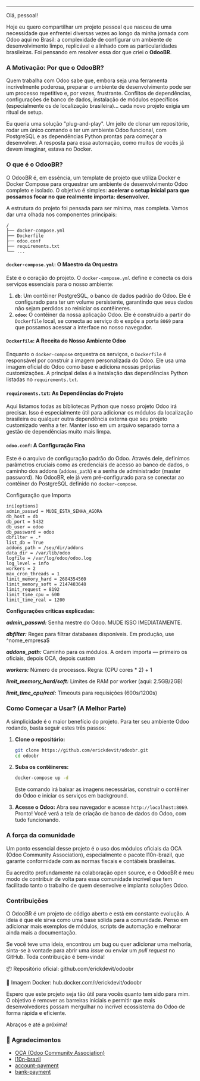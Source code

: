 
---

Olá, pessoal!

Hoje eu quero compartilhar um projeto pessoal que nasceu de uma necessidade que enfrentei diversas vezes ao longo da minha jornada com Odoo aqui no Brasil: a complexidade de configurar um ambiente de desenvolvimento limpo, replicável e alinhado com as particularidades brasileiras. Foi pensando em resolver essa dor que criei o **OdooBR**.

### A Motivação: Por que o OdooBR?

Quem trabalha com Odoo sabe que, embora seja uma ferramenta incrivelmente poderosa, preparar o ambiente de desenvolvimento pode ser um processo repetitivo e, por vezes, frustrante. Conflitos de dependências, configurações de banco de dados, instalação de módulos específicos (especialmente os de localização brasileira)... cada novo projeto exigia um ritual de setup.

Eu queria uma solução "plug-and-play". Um jeito de clonar um repositório, rodar um único comando e ter um ambiente Odoo funcional, com PostgreSQL e as dependências Python prontas para começar a desenvolver. A resposta para essa automação, como muitos de vocês já devem imaginar, estava no Docker.

### O que é o OdooBR?

O OdooBR é, em essência, um template de projeto que utiliza Docker e Docker Compose para orquestrar um ambiente de desenvolvimento Odoo completo e isolado. O objetivo é simples: **acelerar o setup inicial para que possamos focar no que realmente importa: desenvolver.**

A estrutura do projeto foi pensada para ser mínima, mas completa. Vamos dar uma olhada nos componentes principais:

```
/
├── docker-compose.yml
├── Dockerfile
├── odoo.conf
├── requirements.txt
└── ...
```

#### `docker-compose.yml`: O Maestro da Orquestra

Este é o coração do projeto. O `docker-compose.yml` define e conecta os dois serviços essenciais para o nosso ambiente:

1.  **`db`**: Um contêiner PostgreSQL, o banco de dados padrão do Odoo. Ele é configurado para ter um volume persistente, garantindo que seus dados não sejam perdidos ao reiniciar os contêineres.
2.  **`odoo`**: O contêiner da nossa aplicação Odoo. Ele é construído a partir do `Dockerfile` local, se conecta ao serviço `db` e expõe a porta `8069` para que possamos acessar a interface no nosso navegador.

#### `Dockerfile`: A Receita do Nosso Ambiente Odoo

Enquanto o `docker-compose` orquestra os serviços, o `Dockerfile` é responsável por construir a imagem personalizada do Odoo. Ele usa uma imagem oficial do Odoo como base e adiciona nossas próprias customizações. A principal delas é a instalação das dependências Python listadas no `requirements.txt`.

#### `requirements.txt`: As Dependências do Projeto

Aqui listamos todas as bibliotecas Python que nosso projeto Odoo irá precisar. Isso é especialmente útil para adicionar os módulos da localização brasileira ou qualquer outra dependência externa que seu projeto customizado venha a ter. Manter isso em um arquivo separado torna a gestão de dependências muito mais limpa.

#### `odoo.conf`: A Configuração Fina

Este é o arquivo de configuração padrão do Odoo. Através dele, definimos parâmetros cruciais como as credenciais de acesso ao banco de dados, o caminho dos addons (`addons_path`) e a senha de administrador (master password). No OdooBR, ele já vem pré-configurado para se conectar ao contêiner do PostgreSQL definido no `docker-compose`.

Configuração que Importa
```
ini[options]
admin_passwd = MUDE_ESTA_SENHA_AGORA
db_host = db
db_port = 5432
db_user = odoo
db_password = odoo
dbfilter = .*
list_db = True
addons_path = /seu/dir/addons
data_dir = /var/lib/odoo
logfile = /var/log/odoo/odoo.log
log_level = info
workers = 2
max_cron_threads = 1
limit_memory_hard = 2684354560
limit_memory_soft = 2147483648
limit_request = 8192
limit_time_cpu = 600
limit_time_real = 1200
```
**Configurações críticas explicadas:**

***admin_passwd:*** Senha mestre do Odoo. MUDE ISSO IMEDIATAMENTE.

***dbfilter:*** Regex para filtrar databases disponíveis. Em produção, use ^nome_empresa$

***addons_path:*** Caminho para os módulos. A ordem importa — primeiro os oficiais, depois OCA, depois custom

***workers:*** Número de processos. Regra: (CPU cores * 2) + 1

***limit_memory_hard/soft:*** Limites de RAM por worker (aqui: 2.5GB/2GB)

***limit_time_cpu/real:*** Timeouts para requisições (600s/1200s)

### Como Começar a Usar? (A Melhor Parte)

A simplicidade é o maior benefício do projeto. Para ter seu ambiente Odoo rodando, basta seguir estes três passos:

1.  **Clone o repositório:**
    ```bash
    git clone https://github.com/erickdevit/odoobr.git
    cd odoobr
    ```
2.  **Suba os contêineres:**
    ```bash
    docker-compose up -d
    ```
    Este comando irá baixar as imagens necessárias, construir o contêiner do Odoo e iniciar os serviços em background.

3.  **Acesse o Odoo:**
    Abra seu navegador e acesse `http://localhost:8069`. Pronto! Você verá a tela de criação de banco de dados do Odoo, com tudo funcionando.

### A força da comunidade

Um ponto essencial desse projeto é o uso dos módulos oficiais da OCA (Odoo Community Association), especialmente o pacote l10n-brazil, que garante conformidade com as normas fiscais e contábeis brasileiras.

Eu acredito profundamente na colaboração open source, e o OdooBR é meu modo de contribuir de volta para essa comunidade incrível que tem facilitado tanto o trabalho de quem desenvolve e implanta soluções Odoo.

### Contribuições

O OdooBR é um projeto de código aberto e está em constante evolução. A ideia é que ele sirva como uma base sólida para a comunidade. Penso em adicionar mais exemplos de módulos, scripts de automação e melhorar ainda mais a documentação.

Se você teve uma ideia, encontrou um bug ou quer adicionar uma melhoria, sinta-se à vontade para abrir uma *issue* ou enviar um *pull request* no GitHub. Toda contribuição é bem-vinda!

📦 Repositório oficial: github.com/erickdevit/odoobr

🐋 Imagem Docker: hub.docker.com/r/erickdevit/odoobr

Espero que este projeto seja tão útil para vocês quanto tem sido para mim. O objetivo é remover as barreiras iniciais e permitir que mais desenvolvedores possam mergulhar no incrível ecossistema do Odoo de forma rápida e eficiente.

Abraços e até a próxima!

### 🙏 Agradecimentos

-   [OCA (Odoo Community Association)](https://odoo-community.org/)
-   [l10n-brazil](https://github.com/OCA/l10n-brazil)
-   [account-payment](https://github.com/OCA/account-payment)
-   [bank-payment](https://github.com/OCA/bank-payment)
